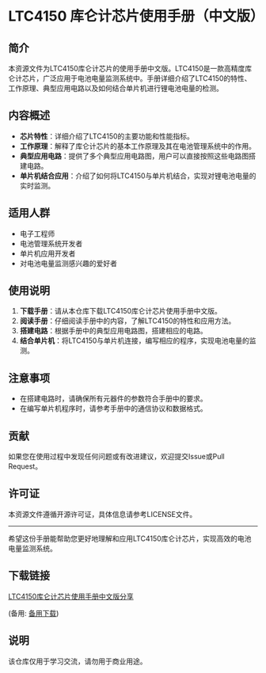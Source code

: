# LTC4150 库仑计芯片使用手册（中文版）

## 简介

本资源文件为LTC4150库仑计芯片的使用手册中文版。LTC4150是一款高精度库仑计芯片，广泛应用于电池电量监测系统中。手册详细介绍了LTC4150的特性、工作原理、典型应用电路以及如何结合单片机进行锂电池电量的检测。

## 内容概述

- **芯片特性**：详细介绍了LTC4150的主要功能和性能指标。
- **工作原理**：解释了库仑计芯片的基本工作原理及其在电池管理系统中的作用。
- **典型应用电路**：提供了多个典型应用电路图，用户可以直接按照这些电路图搭建电路。
- **单片机结合应用**：介绍了如何将LTC4150与单片机结合，实现对锂电池电量的实时监测。

## 适用人群

- 电子工程师
- 电池管理系统开发者
- 单片机应用开发者
- 对电池电量监测感兴趣的爱好者

## 使用说明

1. **下载手册**：请从本仓库下载LTC4150库仑计芯片使用手册中文版。
2. **阅读手册**：仔细阅读手册中的内容，了解LTC4150的特性和应用方法。
3. **搭建电路**：根据手册中的典型应用电路图，搭建相应的电路。
4. **结合单片机**：将LTC4150与单片机连接，编写相应的程序，实现电池电量的监测。

## 注意事项

- 在搭建电路时，请确保所有元器件的参数符合手册中的要求。
- 在编写单片机程序时，请参考手册中的通信协议和数据格式。

## 贡献

如果您在使用过程中发现任何问题或有改进建议，欢迎提交Issue或Pull Request。

## 许可证

本资源文件遵循开源许可证，具体信息请参考LICENSE文件。

---

希望这份手册能帮助您更好地理解和应用LTC4150库仑计芯片，实现高效的电池电量监测系统。

## 下载链接
[LTC4150库仑计芯片使用手册中文版分享](https://pan.quark.cn/s/ea0259091592) 

(备用: [备用下载](https://pan.baidu.com/s/1C_MnFMu9bZ07v0U8zWLCAg?pwd=1234))

## 说明

该仓库仅用于学习交流，请勿用于商业用途。
